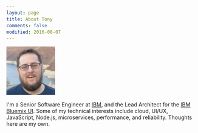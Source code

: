 ```yaml
---
layout: page
title: About Tony
comments: false
modified: 2016-08-07
---
```


<div class="about-wrapper">
    <div class="about-sidebar">
        <img src="/images/avatar128.png" alt="Tony Erwin Pic"/>
    </div>
    <div class="about-content"><p>I'm a Senior Software Engineer at <a href="https://www.ibm.com" target="_blank">IBM</a>, and the Lead Architect for the <a href="https://console.ng.bluemix.net" target="_blank">IBM Bluemix UI</a>. Some of my technical interests include cloud, UI/UX, JavaScript, Node.js, microservices, performance, and reliability. Thoughts here are my own.</p>
    </div>
    <div class="about-cleared"></div>
</div>
